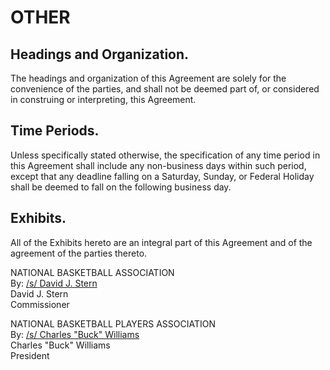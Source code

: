 # OTHER

## Headings and Organization.

The headings and organization of this Agreement are solely for the convenience of the parties, and shall not be deemed part of, or considered in construing or interpreting, this Agreement.

## Time Periods.

Unless specifically stated otherwise, the specification of any time period in this Agreement shall include any non-business days within such period, except that any deadline falling on a Saturday, Sunday, or Federal Holiday shall be deemed to fall on the following business day.

## Exhibits.

All of the Exhibits hereto are an integral part of this Agreement and of the agreement of the parties thereto.

NATIONAL BASKETBALL ASSOCIATION  
By: <u>/s/ David J. Stern</u>  
    David J. Stern  
    Commissioner

NATIONAL BASKETBALL PLAYERS ASSOCIATION  
By: <u>/s/ Charles "Buck" Williams</u>  
    Charles "Buck" Williams  
    President
